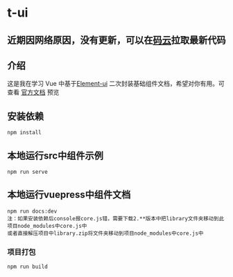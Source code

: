 # t-ui
## 近期因网络原因，没有更新，可以在[码云](https://gitee.com/wocwin/t-ui)拉取最新代码
## 介绍
这是我在学习 Vue 中基于[Element-ui](https://element.faas.ele.me/#/zh-CN) 二次封装基础组件文档，希望对你有用。可查看  [官方文档](https://wocwin.github.io/t-ui/) 预览

## 安装依赖
```shell
npm install
```
## 本地运行src中组件示例
```shell
npm run serve
```
## 本地运行vuepress中组件文档
```shell
npm run docs:dev
注：如果安装依赖后console报core.js错，需要下载2.**版本中把library文件夹移动到此项目node_modules中core.js中
或者直接解压项目中library.zip将文件夹移动到项目node_modules中core.js中
```

### 项目打包
```
npm run build
```
